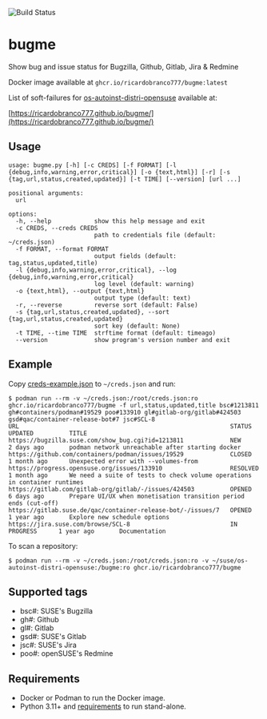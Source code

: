 ![Build Status](https://github.com/ricardobranco777/bugme/actions/workflows/ci.yml/badge.svg)

# bugme

Show bug and issue status for Bugzilla, Github, Gitlab, Jira & Redmine

Docker image available at `ghcr.io/ricardobranco777/bugme:latest`

List of soft-failures for [os-autoinst-distri-opensuse](https://github.com/os-autoinst/os-autoinst-distri-opensuse) available at:

[https://ricardobranco777.github.io/bugme/](https://ricardobranco777.github.io/bugme/)

## Usage

```
usage: bugme.py [-h] [-c CREDS] [-f FORMAT] [-l {debug,info,warning,error,critical}] [-o {text,html}] [-r] [-s {tag,url,status,created,updated}] [-t TIME] [--version] [url ...]

positional arguments:
  url

options:
  -h, --help            show this help message and exit
  -c CREDS, --creds CREDS
                        path to credentials file (default: ~/creds.json)
  -f FORMAT, --format FORMAT
                        output fields (default: tag,status,updated,title)
  -l {debug,info,warning,error,critical}, --log {debug,info,warning,error,critical}
                        log level (default: warning)
  -o {text,html}, --output {text,html}
                        output type (default: text)
  -r, --reverse         reverse sort (default: False)
  -s {tag,url,status,created,updated}, --sort {tag,url,status,created,updated}
                        sort key (default: None)
  -t TIME, --time TIME  strftime format (default: timeago)
  --version             show program's version number and exit
```

## Example

Copy [creds-example.json](creds-example.json) to `~/creds.json` and run:

```
$ podman run --rm -v ~/creds.json:/root/creds.json:ro ghcr.io/ricardobranco777/bugme -f url,status,updated,title bsc#1213811 gh#containers/podman#19529 poo#133910 gl#gitlab-org/gitlab#424503 gsd#qac/container-release-bot#7 jsc#SCL-8
URL                                                           STATUS           UPDATED          TITLE
https://bugzilla.suse.com/show_bug.cgi?id=1213811             NEW              2 days ago       podman network unreachable after starting docker
https://github.com/containers/podman/issues/19529             CLOSED           1 month ago      Unexpected error with --volumes-from
https://progress.opensuse.org/issues/133910                   RESOLVED         1 month ago      We need a suite of tests to check volume operations in container runtimes
https://gitlab.com/gitlab-org/gitlab/-/issues/424503          OPENED           6 days ago       Prepare UI/UX when monetisation transition period ends (cut-off)
https://gitlab.suse.de/qac/container-release-bot/-/issues/7   OPENED           1 year ago       Explore new schedule options
https://jira.suse.com/browse/SCL-8                            IN PROGRESS      1 year ago       Documentation
```

To scan a repository:

```
$ podman run --rm -v ~/creds.json:/root/creds.json:ro -v ~/suse/os-autoinst-distri-opensuse:/bugme:ro ghcr.io/ricardobranco777/bugme
```

## Supported tags

- bsc#: SUSE's Bugzilla
- gh#: Github
- gl#: Gitlab
- gsd#: SUSE's Gitlab
- jsc#: SUSE's Jira
- poo#: openSUSE's Redmine

## Requirements

- Docker or Podman to run the Docker image.
- Python 3.11+ and [requirements](requirements-dev.txt) to run stand-alone.
